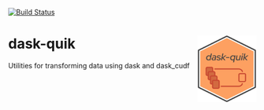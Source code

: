 [![Build Status](https://travis-ci.com/donchesworth/dask-quik.svg?branch=master)](https://travis-ci.com/donchesworth/dask-quik)

# dask-quik  <img src="dask-quik.png" align="right" width="120" />
Utilities for transforming data using dask and dask_cudf
